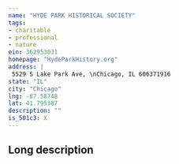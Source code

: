 ```yaml
---
name: "HYDE PARK HISTORICAL SOCIETY"
tags:
- charitable
- professional
- nature
ein: 362953031
homepage: "HydeParkHistory.org"
address: |
 5529 S Lake Park Ave, \nChicago, IL 606371916
state: "IL"
city: "Chicago"
lng: -87.58748
lat: 41.795387
description: ""
is_501c3: X
---
```


## Long description


